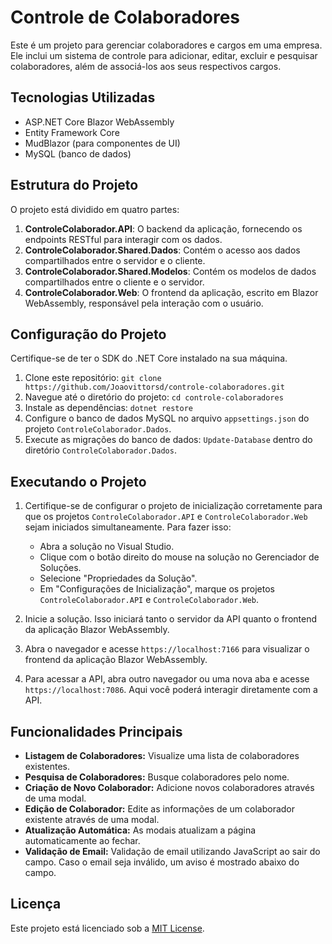 # Controle de Colaboradores

Este é um projeto para gerenciar colaboradores e cargos em uma empresa. Ele inclui um sistema de controle para adicionar, editar, excluir e pesquisar colaboradores, além de associá-los aos seus respectivos cargos.

## Tecnologias Utilizadas

- ASP.NET Core Blazor WebAssembly
- Entity Framework Core
- MudBlazor (para componentes de UI)
- MySQL (banco de dados)

## Estrutura do Projeto

O projeto está dividido em quatro partes:

1. **ControleColaborador.API**: O backend da aplicação, fornecendo os endpoints RESTful para interagir com os dados.
2. **ControleColaborador.Shared.Dados**: Contém o acesso aos dados compartilhados entre o servidor e o cliente.
3. **ControleColaborador.Shared.Modelos**: Contém os modelos de dados compartilhados entre o cliente e o servidor.
4. **ControleColaborador.Web**: O frontend da aplicação, escrito em Blazor WebAssembly, responsável pela interação com o usuário.


## Configuração do Projeto

Certifique-se de ter o SDK do .NET Core instalado na sua máquina.

1. Clone este repositório: `git clone https://github.com/Joaovittorsd/controle-colaboradores.git`
2. Navegue até o diretório do projeto: `cd controle-colaboradores`
3. Instale as dependências: `dotnet restore`
4. Configure o banco de dados MySQL no arquivo `appsettings.json` do projeto `ControleColaborador.Dados`.
5. Execute as migrações do banco de dados: `Update-Database` dentro do diretório `ControleColaborador.Dados`.

## Executando o Projeto

1. Certifique-se de configurar o projeto de inicialização corretamente para que os projetos `ControleColaborador.API` e `ControleColaborador.Web` sejam iniciados simultaneamente. Para fazer isso:
   - Abra a solução no Visual Studio.
   - Clique com o botão direito do mouse na solução no Gerenciador de Soluções.
   - Selecione "Propriedades da Solução".
   - Em "Configurações de Inicialização", marque os projetos `ControleColaborador.API` e `ControleColaborador.Web`.

2. Inicie a solução. Isso iniciará tanto o servidor da API quanto o frontend da aplicação Blazor WebAssembly.

3. Abra o navegador e acesse `https://localhost:7166` para visualizar o frontend da aplicação Blazor WebAssembly.

4. Para acessar a API, abra outro navegador ou uma nova aba e acesse `https://localhost:7086`. Aqui você poderá interagir diretamente com a API.


## Funcionalidades Principais

- **Listagem de Colaboradores:** Visualize uma lista de colaboradores existentes.
- **Pesquisa de Colaboradores:** Busque colaboradores pelo nome.
- **Criação de Novo Colaborador:** Adicione novos colaboradores através de uma modal.
- **Edição de Colaborador:** Edite as informações de um colaborador existente através de uma modal.
- **Atualização Automática:** As modais atualizam a página automaticamente ao fechar.
- **Validação de Email:** Validação de email utilizando JavaScript ao sair do campo. Caso o email seja inválido, um aviso é mostrado abaixo do campo.

## Licença

Este projeto está licenciado sob a [MIT License](LICENSE).
